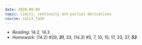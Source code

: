 ```yaml
---
date: 2020-09-09
topic: Limits, continuity and partial derivatives
course: calc3_fa20
---
```


- *Reading*: 14.2, 14.3
- *Homework*: (14.2) #29, ***31***, 33, (14.3) #5, 7, 10, 15, 17, 33, 37, ***53***
